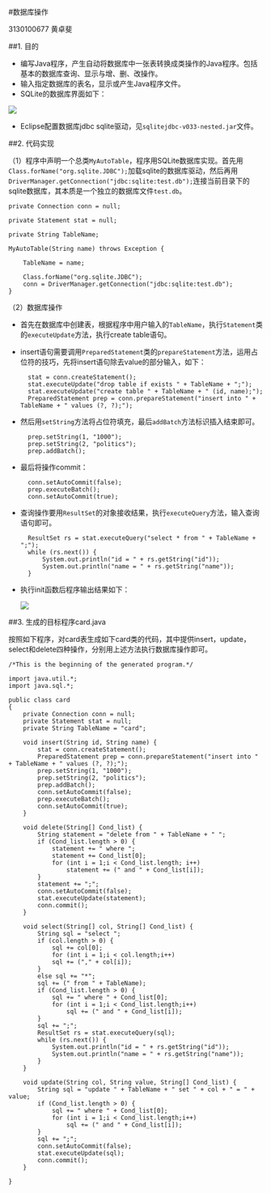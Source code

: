 #数据库操作

3130100677 黄卓斐

##1. 目的

* 编写Java程序，产生自动将数据库中一张表转换成类操作的Java程序。包括基本的数据库查询、显示与增、删、改操作。
* 输入指定数据库的表名，显示或产生Java程序文件。 
* SQLite的数据库界面如下：

![](2.png)

* Eclipse配置数据库jdbc sqlite驱动，见`sqlitejdbc-v033-nested.jar`文件。

##2. 代码实现

（1）程序中声明一个总类`MyAutoTable`，程序用SQLite数据库实现。首先用`Class.forName("org.sqlite.JDBC");`加载sqlite的数据库驱动，然后再用`DriverManager.getConnection("jdbc:sqlite:test.db");`连接当前目录下的sqlite数据库，其本质是一个独立的数据库文件`test.db`。
	
	private Connection conn = null;
	
	private Statement stat = null;
	
	private String TableName;
	
	MyAutoTable(String name) throws Exception {
		
		TableName = name;
		
		Class.forName("org.sqlite.JDBC");
	    conn = DriverManager.getConnection("jdbc:sqlite:test.db");
	}

（2）数据库操作

* 首先在数据库中创建表，根据程序中用户输入的`TableName`，执行`Statement`类的`executeUpdate`方法，执行create table语句。
* insert语句需要调用`PreparedStatement`类的`prepareStatement`方法，运用占位符的技巧，先将insert语句除去value的部分输入，如下：

		stat = conn.createStatement();
		stat.executeUpdate("drop table if exists " + TableName + ";");
		stat.executeUpdate("create table " + TableName + " (id, name);");
		PreparedStatement prep = conn.prepareStatement("insert into " + TableName + " values (?, ?);");

* 然后用`setString`方法将占位符填充，最后`addBatch`方法标识插入结束即可。

		prep.setString(1, "1000");
	    prep.setString(2, "politics");
	    prep.addBatch();

* 最后将操作commit：

		conn.setAutoCommit(false);
		prep.executeBatch();
		conn.setAutoCommit(true);

* 查询操作要用`ResultSet`的对象接收结果，执行`executeQuery`方法，输入查询语句即可。

		ResultSet rs = stat.executeQuery("select * from " + TableName + ";");
		while (rs.next()) {
		    System.out.println("id = " + rs.getString("id"));
		    System.out.println("name = " + rs.getString("name"));
		}

* 执行init函数后程序输出结果如下：

	![](1.png)
	


##3. 生成的目标程序card.java

按照如下程序，对card表生成如下card类的代码，其中提供insert，update，select和delete四种操作，分别用上述方法执行数据库操作即可。

	/*This is the beginning of the generated program.*/
	
	import java.util.*;
	import java.sql.*;
	
	public class card
	{
		private Connection conn = null;
		private Statement stat = null;
		private String TableName = "card";
		
		void insert(String id, String name) {
			stat = conn.createStatement();
			PreparedStatement prep = conn.prepareStatement("insert into " + TableName + " values (?, ?);");
			prep.setString(1, "1000");
			prep.setString(2, "politics");
			prep.addBatch();
			conn.setAutoCommit(false);
			prep.executeBatch();
			conn.setAutoCommit(true);
		}
	
		void delete(String[] Cond_list) {
			String statement = "delete from " + TableName + " ";
			if (Cond_list.length > 0) {
				statement += " where ";
				statement += Cond_list[0];
				for (int i = 1;i < Cond_list.length; i++)
					statement += (" and " + Cond_list[i]);
			}
			statement += ";";
			conn.setAutoCommit(false);
			stat.executeUpdate(statement);
			conn.commit();
		}
	
		void select(String[] col, String[] Cond_list) {
			String sql = "select ";
			if (col.length > 0) {
				sql += col[0];
				for (int i = 1;i < col.length;i++)
				sql += ("," + col[i]);
			}
			else sql += "*";
			sql += (" from " + TableName);
			if (Cond_list.length > 0) {
				sql += " where " + Cond_list[0];
				for (int i = 1;i < Cond_list.length;i++)
					sql += (" and " + Cond_list[i]);
			}
			sql += ";";
			ResultSet rs = stat.executeQuery(sql);
			while (rs.next()) {
				System.out.println("id = " + rs.getString("id"));
				System.out.println("name = " + rs.getString("name"));
			}
		}
	
		void update(String col, String value, String[] Cond_list) {
			String sql = "update " + TableName + " set " + col + " = " + value;
			if (Cond_list.length > 0) {
				sql += " where " + Cond_list[0];
				for (int i = 1;i < Cond_list.length;i++)
					sql += (" and " + Cond_list[i]);
			}
			sql += ";";
			conn.setAutoCommit(false);
			stat.executeUpdate(sql);
			conn.commit();
		}
	
	}